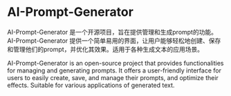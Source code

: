 # AI-Prompt-Generator

AI-Prompt-Generator 是一个开源项目，旨在提供管理和生成prompt的功能。AI-Prompt-Generator 提供一个简单易用的界面，让用户能够轻松地创建、保存和管理他们的prompt，并优化其效果。适用于各种生成文本的应用场景。

AI-Prompt-Generator is an open-source project that provides functionalities for managing and generating prompts. It offers a user-friendly interface for users to easily create, save, and manage their prompts, and optimize their effects. Suitable for various applications of generated text.


